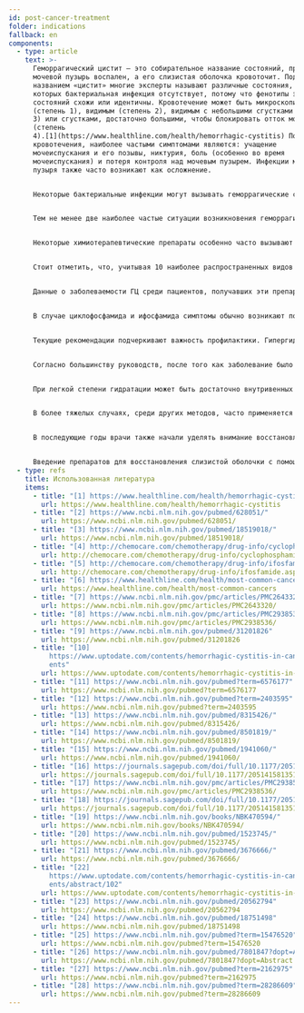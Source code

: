 ```yaml
---
id: post-cancer-treatment
folder: indications
fallback: en
components:
  - type: article
    text: >-
      Геморрагический цистит — это собирательное название состояний, при которых
      мочевой пузырь воспален, а его слизистая оболочка кровоточит. Под
      названием «цистит» многие эксперты называют различные состояния, при
      которых бактериальная инфекция отсутствует, потому что фенотипы этих
      состояний схожи или идентичны. Кровотечение может быть микроскопическим
      (степень 1), видимым (степень 2), видимым с небольшими сгустками (степень
      3) или сгустками, достаточно большими, чтобы блокировать отток мочи
      (степень
      4).[1](https://www.healthline.com/health/hemorrhagic-cystitis) Помимо
      кровотечения, наиболее частыми симптомами являются: учащение
      мочеиспускания и его позывы, никтурия, боль (особенно во время
      мочеиспускания) и потеря контроля над мочевым пузырем. Инфекции мочевого
      пузыря также часто возникают как осложнение.


      Некоторые бактериальные инфекции могут вызывать геморрагические симптомы, но большинство пациентов реагируют на антибактериальное лечение; таким образом, эти инфекции редко приводят к хроническому и/или рецидивирующему ГЦ. Некоторые соединения, используемые в промышленности (например, анилин и толуидин), также могут вызывать ГЦ. Состояние обычно перестает существовать, как только пациент перестает подвергаться воздействию токсина.[2](https://www.ncbi.nlm.nih.gov/pubmed/628051/) Пара вирусов может вызвать ГЦ; однако заболевание чаще всего развивается либо в очень молодом возрасте (в этом случае оно исчезает через пару дней), либо если иммунная система пациента серьезно нарушена, например после трансплантации костного мозга или почек.[3](https://www.ncbi.nlm.nih.gov/pubmed/18519018/)


      Тем не менее две наиболее частые ситуации возникновения геморрагического цистита связаны с широко применяемыми методами терапии онкологических заболеваний. Цистит может развиться после химиотерапии или лучевой терапии. Таким образом, эти состояния часто называют химиотерапевтическим циститом и лучевым циститом соответственно. Следует отметить, что определение геморрагического цистита расплывчато, и существуют различия между авторами и странами; некоторые заболевания помечаются как ГЦ независимо от их причины. Здесь под этим понятием следует понимать два последних состояния - постраковые состояния.


      Некоторые химиотерапевтические препараты особенно часто вызывают ГЦ, особенно соединения оксазафосфорина, такие как циклофосфамид и ифосфамид. Эти препараты широко используются в нескольких химиотерапевтических протоколах, включая лечение солидных опухолей и лимфом.[4](http://chemocare.com/chemotherapy/drug-info/cyclophosphamide.aspx).[5](http://chemocare.com/chemotherapy/drug-info/ifosfamide.aspx)


      Стоит отметить, что, учитывая 10 наиболее распространенных видов рака [6](https://www.healthline.com/health/most-common-cancers) в США, циклофосфамид и/или ифосфамид можно назначать при следующих состояниях (частота указана в скобках): рак груди (1-й), рак легких (2-й), рак мочевого пузыря(6 место), неходжкинская лимфома (7 место), лейкемия (10 место). Что касается лейкемии, вероятность развития цистита в качестве побочного эффекта составляет 30% [7](https://www.ncbi.nlm.nih.gov/pmc/articles/PMC2643320/). Более того, это не единственные химиотерапевтические препараты, которые могут вызывать ГЦ.


      Данные о заболеваемости ГЦ среди пациентов, получавших эти препараты, противоречивы. Считается, что частота случаев составляет от 7 до 53%, около 0,6–15% пациентов испытывают сильное кровотечение.[8](https://www.ncbi.nlm.nih.gov/pmc/articles/PMC2938536/) Действительно, во многих случаях лечения рака, токсический эффект, который проявляется в мочевом пузыре, ограничивает дозировку. Заболеваемость лучевым циститом после лучевой терапии области малого таза составляет 11-20% [9](https://www.ncbi.nlm.nih.gov/pubmed/31201826).


      В случае циклофосфамида и ифосфамида симптомы обычно возникают после введения первой дозы и сохраняются в течение 4–5 дней.[10](https://www.uptodate.com/contents/hemorrhagic-cystitis-in-cancer-patients) С другой стороны, некоторые другие соединения, такие как бусульфан, могут вызывать химиоцистит через несколько лет после воздействия [11](https://www.ncbi.nlm.nih.gov/pubmed?term=6576177), а побочный эффект лучевой терапии, проявляющийся в виде лучевого цистита, также может возникнуть через 10 или 20 лет [12](https://www.ncbi.nlm.nih.gov/pubmed?term=2403595).


      Текущие рекомендации подчеркивают важность профилактики. Гипергидратация, постоянное орошение мочевого пузыря (физиологический раствор, с подщелачиванием или без него), гипербарическая оксигенотерапия, введение месны (сульфгидрильного соединения) или внутрипузырного гиалуроната натрия (для восстановления слизистой оболочки) являются наиболее часто используемыми методами [13](https://www.ncbi.nlm.nih.gov/pubmed/8315426/).[14](https://www.ncbi.nlm.nih.gov/pubmed/8501819/). ].[15](https://www.ncbi.nlm.nih.gov/pubmed/1941060/).[16](https://journals.sagepub.com/doi/full/10.1177/2051415813512647#) Однако данные об их эффективности противоречивы.


      Согласно большинству руководств, после того как заболевание было диагностировано, предлагаемое лечение во многом зависит от тяжести состояния (например.[17](https://www.ncbi.nlm.nih.gov/pmc/articles/PMC2938536/).[18](https://journals.sagepub.com/doi/full/10.1177/2051415813512647#)). Во всех случаях необходимо поддерживать гемодинамическую стабильность, что часто требует переливания крови.


      При легкой степени гидратации может быть достаточно внутривенных диуретиков, обезболивающих и антихолинергических препаратов для мочевого пузыря. Эффективным считается и постоянное орошение мочевого пузыря.


      В более тяжелых случаях, среди других методов, часто применяется внутрипузырное лечение. Лечение химиотерапевтического цистита обычно длится несколько дней, тогда как лучевого цистита - шесть месяцев или даже больше.[19](https://www.ncbi.nlm.nih.gov/books/NBK470594/) Известно несколько средств, предотвращающих кровотечение. Аминокапроновая кислота (которая похожа на аминокислоту лизин) подавляет активацию плазминогена, что увеличивает свертываемость крови.[20](https://www.ncbi.nlm.nih.gov/pubmed/1523745/) Квасцы (сульфат алюминия-аммония или сульфат алюминия-калия) вызывают осаждение белка и снижают проницаемость капилляров.[21](https://www.ncbi.nlm.nih.gov/pubmed/3676666/) Нитрат серебра вызывает химическую коагуляцию [22](https://www.uptodate.com/contents/hemorrhagic-cystitis-in-cancer-patients/abstract/102). Формалин, который является высокотоксичным, используется только в том случае, если пациент не ответил на какие-либо другие методы лечения; согласно некоторым рекомендациям, перед этим следует провести фульгурацию пораженных участков.


      В последующие годы врачи также начали уделять внимание восстановлению слизистой оболочки. Гиалуроновая кислота, хондроитинсульфат и пентозан полисульфат натрия уже использовались в терапии ГЦ [23](https://www.ncbi.nlm.nih.gov/pubmed/20562794).[24](https://www.ncbi.nlm.nih.gov/pubmed/18751498).[25](https://www.ncbi.nlm.nih.gov/pubmed?term=15476520). Также применялись простагландин и эстрогены, однако результаты противоречивые [26](https://www.ncbi.nlm.nih.gov/pubmed/7801847?dopt=Abstract).[27](https://www.ncbi.nlm.nih.gov/pubmed?term=2162975).[28](https://www.ncbi.nlm.nih.gov/pubmed?term=28286609).


      Введение препаратов для восстановления слизистой оболочки с помощью UroDapter, безусловно, является эффективным методом независимо от самого показания.
  - type: refs
    title: Использованная литература
    items:
      - title: "[1] https://www.healthline.com/health/hemorrhagic-cystitis"
        url: https://www.healthline.com/health/hemorrhagic-cystitis
      - title: "[2] https://www.ncbi.nlm.nih.gov/pubmed/628051/"
        url: https://www.ncbi.nlm.nih.gov/pubmed/628051/
      - title: "[3] https://www.ncbi.nlm.nih.gov/pubmed/18519018/"
        url: https://www.ncbi.nlm.nih.gov/pubmed/18519018/
      - title: "[4] http://chemocare.com/chemotherapy/drug-info/cyclophosphamide.aspx"
        url: http://chemocare.com/chemotherapy/drug-info/cyclophosphamide.aspx
      - title: "[5] http://chemocare.com/chemotherapy/drug-info/ifosfamide.aspx"
        url: http://chemocare.com/chemotherapy/drug-info/ifosfamide.aspx
      - title: "[6] https://www.healthline.com/health/most-common-cancers"
        url: https://www.healthline.com/health/most-common-cancers
      - title: "[7] https://www.ncbi.nlm.nih.gov/pmc/articles/PMC2643320/"
        url: https://www.ncbi.nlm.nih.gov/pmc/articles/PMC2643320/
      - title: "[8] https://www.ncbi.nlm.nih.gov/pmc/articles/PMC2938536/"
        url: https://www.ncbi.nlm.nih.gov/pmc/articles/PMC2938536/
      - title: "[9] https://www.ncbi.nlm.nih.gov/pubmed/31201826"
        url: https://www.ncbi.nlm.nih.gov/pubmed/31201826
      - title: "[10]
          https://www.uptodate.com/contents/hemorrhagic-cystitis-in-cancer-pati\
          ents"
        url: https://www.uptodate.com/contents/hemorrhagic-cystitis-in-cancer-patients
      - title: "[11] https://www.ncbi.nlm.nih.gov/pubmed?term=6576177"
        url: https://www.ncbi.nlm.nih.gov/pubmed?term=6576177
      - title: "[12] https://www.ncbi.nlm.nih.gov/pubmed?term=2403595"
        url: https://www.ncbi.nlm.nih.gov/pubmed?term=2403595
      - title: "[13] https://www.ncbi.nlm.nih.gov/pubmed/8315426/"
        url: https://www.ncbi.nlm.nih.gov/pubmed/8315426/
      - title: "[14] https://www.ncbi.nlm.nih.gov/pubmed/8501819/"
        url: https://www.ncbi.nlm.nih.gov/pubmed/8501819/
      - title: "[15] https://www.ncbi.nlm.nih.gov/pubmed/1941060/"
        url: https://www.ncbi.nlm.nih.gov/pubmed/1941060/
      - title: "[16] https://journals.sagepub.com/doi/full/10.1177/2051415813512647"
        url: https://journals.sagepub.com/doi/full/10.1177/2051415813512647
      - title: "[17] https://www.ncbi.nlm.nih.gov/pmc/articles/PMC2938536/"
        url: https://www.ncbi.nlm.nih.gov/pmc/articles/PMC2938536/
      - title: "[18] https://journals.sagepub.com/doi/full/10.1177/2051415813512647"
        url: https://journals.sagepub.com/doi/full/10.1177/2051415813512647
      - title: "[19] https://www.ncbi.nlm.nih.gov/books/NBK470594/"
        url: https://www.ncbi.nlm.nih.gov/books/NBK470594/
      - title: "[20] https://www.ncbi.nlm.nih.gov/pubmed/1523745/"
        url: https://www.ncbi.nlm.nih.gov/pubmed/1523745/
      - title: "[21] https://www.ncbi.nlm.nih.gov/pubmed/3676666/"
        url: https://www.ncbi.nlm.nih.gov/pubmed/3676666/
      - title: "[22]
          https://www.uptodate.com/contents/hemorrhagic-cystitis-in-cancer-pati\
          ents/abstract/102"
        url: https://www.uptodate.com/contents/hemorrhagic-cystitis-in-cancer-patients/abstract/102
      - title: "[23] https://www.ncbi.nlm.nih.gov/pubmed/20562794"
        url: https://www.ncbi.nlm.nih.gov/pubmed/20562794
      - title: "[24] https://www.ncbi.nlm.nih.gov/pubmed/18751498"
        url: https://www.ncbi.nlm.nih.gov/pubmed/18751498
      - title: "[25] https://www.ncbi.nlm.nih.gov/pubmed?term=15476520"
        url: https://www.ncbi.nlm.nih.gov/pubmed?term=15476520
      - title: "[26] https://www.ncbi.nlm.nih.gov/pubmed/7801847?dopt=Abstract"
        url: https://www.ncbi.nlm.nih.gov/pubmed/7801847?dopt=Abstract
      - title: "[27] https://www.ncbi.nlm.nih.gov/pubmed?term=2162975"
        url: https://www.ncbi.nlm.nih.gov/pubmed?term=2162975
      - title: "[28] https://www.ncbi.nlm.nih.gov/pubmed?term=28286609"
        url: https://www.ncbi.nlm.nih.gov/pubmed?term=28286609
---
```

